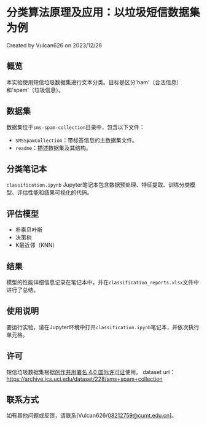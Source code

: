 # 分类算法原理及应用：以垃圾短信数据集为例
Created by Vulcan626 on 2023/12/26

## 概览
本实验使用短信垃圾数据集进行文本分类。目标是区分'ham'（合法信息）和'spam'（垃圾信息）。

## 数据集
数据集位于`sms-spam-collection`目录中，包含以下文件：
- `SMSSpamCollection`：带标签信息的主数据集文件。
- `readme`：描述数据集及其结构。

## 分类笔记本
`classification.ipynb` Jupyter笔记本包含数据预处理、特征提取、训练分类模型、评估性能和结果可视化的代码。

## 评估模型
- 朴素贝叶斯
- 决策树
- K最近邻（KNN）

## 结果
模型的性能详细信息记录在笔记本中，并在`classification_reports.xlsx`文件中进行了总结。

## 使用说明
要运行实验，请在Jupyter环境中打开`classification.ipynb`笔记本，并依次执行单元格。

## 许可
短信垃圾数据集根据[创作共用署名 4.0 国际许可证](https://creativecommons.org/licenses/by/4.0/)使用。
dataset url：https://archive.ics.uci.edu/dataset/228/sms+spam+collection
## 联系方式
如有其他问题或反馈，请联系[Vulcan626/08212759@cumt.edu.cn]。
